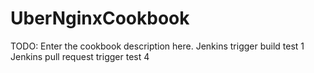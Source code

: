 # UberNginxCookbook

TODO: Enter the cookbook description here.
Jenkins trigger build test 1
Jenkins pull request trigger test 4
